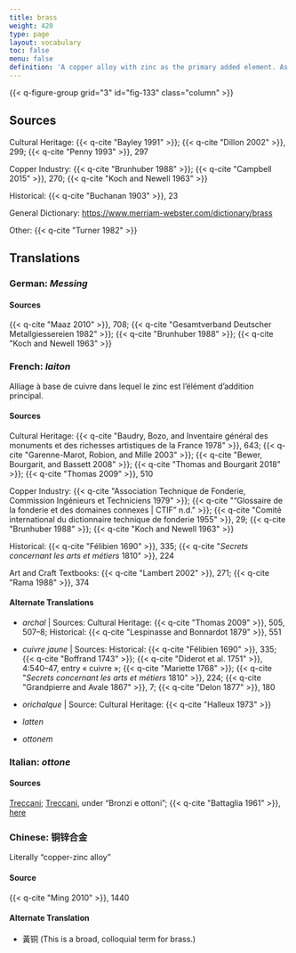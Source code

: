 ```yaml
---
title: brass
weight: 420
type: page
layout: vocabulary
toc: false
menu: false
definition: 'A copper alloy with zinc as the primary added element. As with bronzes, there are a wide variety of brass alloys.'
---
```


{{< q-figure-group grid="3" id="fig-133" class="column" >}}

## Sources

Cultural Heritage: {{< q-cite "Bayley 1991" >}}; {{< q-cite "Dillon 2002" >}}, 299; {{< q-cite "Penny 1993" >}}, 297

Copper Industry: {{< q-cite "Brunhuber 1988" >}}; {{< q-cite "Campbell 2015" >}}, 270; {{< q-cite "Koch and Newell 1963" >}}

Historical: {{< q-cite "Buchanan 1903" >}}, 23

General Dictionary: <https://www.merriam-webster.com/dictionary/brass>

Other: {{< q-cite "Turner 1982" >}}

## Translations

<div class="accordion">

### **German**: *Messing*

#### Sources

{{< q-cite "Maaz 2010" >}}, 708; {{< q-cite "Gesamtverband Deutscher Metallgiessereien 1982" >}}; {{< q-cite "Brunhuber 1988" >}}; {{< q-cite "Koch and Newell 1963" >}}

### **French**: *laiton*

Alliage à base de cuivre dans lequel le zinc est l’élément d’addition principal.

#### Sources

Cultural Heritage: {{< q-cite "Baudry, Bozo, and Inventaire général des monuments et des richesses artistiques de la France 1978" >}}, 643; {{< q-cite "Garenne-Marot, Robion, and Mille 2003" >}}; {{< q-cite "Bewer, Bourgarit, and Bassett 2008" >}}; {{< q-cite "Thomas and Bourgarit 2018" >}}; {{< q-cite "Thomas 2009" >}}, 510

Copper Industry: {{< q-cite "Association Technique de Fonderie, Commission Ingénieurs et Techniciens 1979" >}}; {{< q-cite "“Glossaire de la fonderie et des domaines connexes | CTIF” n.d." >}}; {{< q-cite "Comité international du dictionnaire technique de fonderie 1955" >}}, 29; {{< q-cite "Brunhuber 1988" >}}; {{< q-cite "Koch and Newell 1963" >}}

Historical: {{< q-cite "Félibien 1690" >}}, 335; {{< q-cite "*Secrets concernant les arts et métiers* 1810" >}}, 224

Art and Craft Textbooks: {{< q-cite "Lambert 2002" >}}, 271; {{< q-cite "Rama 1988" >}}, 374

#### Alternate Translations

- *archal* | Sources: Cultural Heritage: {{< q-cite "Thomas 2009" >}}, 505, 507–8; Historical: {{< q-cite "Lespinasse and Bonnardot 1879" >}}, 551

- *cuivre jaune* | Sources: Historical: {{< q-cite "Félibien 1690" >}}, 335; {{< q-cite "Boffrand 1743" >}}; {{< q-cite "Diderot et al. 1751" >}}, 4:540–47, entry « cuivre »; {{< q-cite "Mariette 1768" >}}; {{< q-cite "*Secrets concernant les arts et métiers* 1810" >}}, 224; {{< q-cite "Grandpierre and Avale 1867" >}}, 7; {{< q-cite "Delon 1877" >}}, 180

- *orichalque* | Source: Cultural Heritage: {{< q-cite "Halleux 1973" >}}

- *latten*

- *ottonem*

### **Italian**: *ottone*

#### Sources

[Treccani](http://www.treccani.it/vocabolario/ottone/); [Treccani](https://www.treccani.it/enciclopedia/fusione_%28Enciclopedia-Italiana%29/), under “Bronzi e ottoni”; {{< q-cite "Battaglia 1961" >}}, [here](http://www.gdli.it/pdf_viewer/Scripts/pdf.js/web/viewer.asp?file=/PDF/GDLI12/GDLI_12_ocr_295.pdf&parola=ottone)

### **Chinese**: 铜锌合金

Literally “copper-zinc alloy”

#### Source

{{< q-cite "Ming 2010" >}}, 1440

#### Alternate Translation

- 黃铜 (This is a broad, colloquial term for brass.)

</div>
